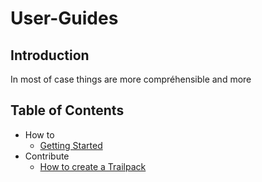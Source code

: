 # User-Guides
## Introduction

In most of case things are more compréhensible and more

## Table of Contents

* How to
  * [Getting Started](framework/getting-started.md)
* Contribute
  * [How to create a Trailpack](contrib-guides/create-trailpack.md)
